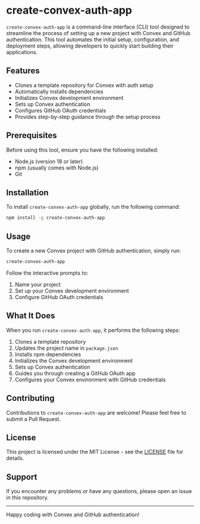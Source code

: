 # create-convex-auth-app

`create-convex-auth-app` is a command-line interface (CLI) tool designed to streamline the process of setting up a new project with Convex and GitHub authentication. This tool automates the initial setup, configuration, and deployment steps, allowing developers to quickly start building their applications.

## Features

- Clones a template repository for Convex with auth setup
- Automatically installs dependencies
- Initializes Convex development environment
- Sets up Convex authentication
- Configures GitHub OAuth credentials
- Provides step-by-step guidance through the setup process

## Prerequisites

Before using this tool, ensure you have the following installed:

- Node.js (version 18 or later)
- npm (usually comes with Node.js)
- Git

## Installation

To install `create-convex-auth-app` globally, run the following command:

```bash
npm install -g create-convex-auth-app
```

## Usage

To create a new Convex project with GitHub authentication, simply run:

```bash
create-convex-auth-app
```

Follow the interactive prompts to:

1. Name your project
2. Set up your Convex development environment
3. Configure GitHub OAuth credentials

## What It Does

When you run `create-convex-auth-app`, it performs the following steps:

1. Clones a template repository
2. Updates the project name in `package.json`
3. Installs npm dependencies
4. Initializes the Convex development environment
5. Sets up Convex authentication
6. Guides you through creating a GitHub OAuth app
7. Configures your Convex environment with GitHub credentials

## Contributing

Contributions to `create-convex-auth-app` are welcome! Please feel free to submit a Pull Request.

## License

This project is licensed under the MIT License - see the [LICENSE](LICENSE) file for details.

## Support

If you encounter any problems or have any questions, please open an issue in this repository.

---

Happy coding with Convex and GitHub authentication!